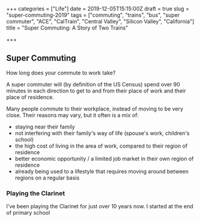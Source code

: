 +++
categories = ["Life"]
date = 2019-12-05T15:15:00Z
draft = true
slug = "super-commuting-2019"
tags = ["commuting", "trains", "bus", "super commuter", "ACE", "CalTrain", "Central Valley", "Silicon Valley", "California"]
title = "Super Commuting: A Story of Two Trains"

+++
## Super Commuting

How long does your commute to work take?

A super commuter will (by definition of the US Census) spend over 90 minutes in each direction to get to and from their place of work and their place of residence.

Many people commute to their workplace, instead of moving to be very close. Their reasons may vary, but it often is a mix of:

* staying near their family
* not interfering with their family's way of life (spouse's work, children's school)
* the high cost of living in the area of work, compared to their region of residence
* better economic opportunity / a limited job market in their own region of residence
* already being used to a lifestyle that requires moving around between regions on a regular basis

### Playing the Clarinet

I've been playing the Clarinet for just over 10 years now. I started at the end of primary school